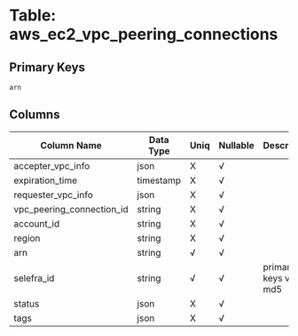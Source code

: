 # Table: aws_ec2_vpc_peering_connections

## Primary Keys 

```
arn
```


## Columns 

|  Column Name   |  Data Type  | Uniq | Nullable | Description | 
|  ----  | ----  | ----  | ----  | ---- | 
| accepter_vpc_info | json | X | √ |  | 
| expiration_time | timestamp | X | √ |  | 
| requester_vpc_info | json | X | √ |  | 
| vpc_peering_connection_id | string | X | √ |  | 
| account_id | string | X | √ |  | 
| region | string | X | √ |  | 
| arn | string | √ | √ |  | 
| selefra_id | string | √ | √ | primary keys value md5 | 
| status | json | X | √ |  | 
| tags | json | X | √ |  | 


